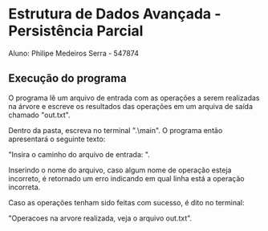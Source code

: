 # Estrutura de Dados Avançada - Persistência Parcial

Aluno: Philipe Medeiros Serra - 547874

## Execução do programa
O programa lê um arquivo de entrada com as operações a serem realizadas na árvore e escreve os resultados das operações em um arquiva de saída chamado "out.txt".

Dentro da pasta, escreva no terminal ".\main". O programa então apresentará o seguinte texto:

"Insira o caminho do arquivo de entrada: ".

Inserindo o nome do arquivo, caso algum nome de operação esteja incorreto, é retornado um erro indicando em qual linha está a operação incorreta.

Caso as operações tenham sido feitas com sucesso, é dito no terminal:

"Operacoes na arvore realizada, veja o arquivo out.txt".
